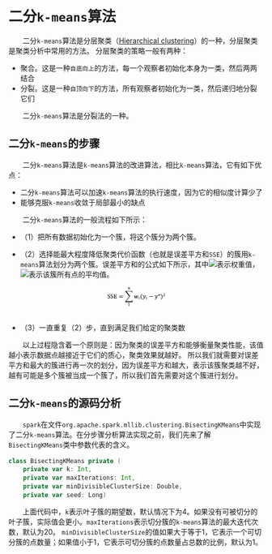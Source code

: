 # 二分`k-means`算法

&emsp;&emsp;二分`k-means`算法是分层聚类（[Hierarchical clustering](https://en.wikipedia.org/wiki/Hierarchical_clustering)）的一种，分层聚类是聚类分析中常用的方法。
分层聚类的策略一般有两种：

- 聚合。这是一种`自底向上`的方法，每一个观察者初始化本身为一类，然后两两结合
- 分裂。这是一种`自顶向下`的方法，所有观察者初始化为一类，然后递归地分裂它们

&emsp;&emsp;二分`k-means`算法是分裂法的一种。

## 二分`k-means`的步骤

&emsp;&emsp;二分`k-means`算法是`k-means`算法的改进算法，相比`k-means`算法，它有如下优点：

- 二分`k-means`算法可以加速`k-means`算法的执行速度，因为它的相似度计算少了
- 能够克服`k-means`收敛于局部最小的缺点

&emsp;&emsp;二分`k-means`算法的一般流程如下所示：

- （1）把所有数据初始化为一个簇，将这个簇分为两个簇。

- （2）选择能最大程度降低聚类代价函数（也就是误差平方和`SSE`）的簇用`k-means`算法划分为两个簇。误差平方和的公式如下所示，其中<img src="http://www.forkosh.com/mathtex.cgi?{w}_{i}">表示权重值，<img src="http://www.forkosh.com/mathtex.cgi?{y}^{*}">表示该簇所有点的平均值。

<div  align="center"><img src="imgs/dis-k-means.1.1.png" width = "130" height = "40" alt="1.1" align="center" /></div><br />

- （3）一直重复（2）步，直到满足我们给定的聚类数

&emsp;&emsp;以上过程隐含着一个原则是：因为聚类的误差平方和能够衡量聚类性能，该值越小表示数据点越接近于它们的质心，聚类效果就越好。
所以我们就需要对误差平方和最大的簇进行再一次的划分，因为误差平方和越大，表示该簇聚类越不好，越有可能是多个簇被当成一个簇了，所以我们首先需要对这个簇进行划分。

## 二分`k-means`的源码分析

&emsp;&emsp;`spark`在文件`org.apache.spark.mllib.clustering.BisectingKMeans`中实现了二分`k-means`算法。在分步骤分析算法实现之前，我们先来了解`BisectingKMeans`类中参数代表的含义。

```scala
class BisectingKMeans private (
    private var k: Int,
    private var maxIterations: Int,
    private var minDivisibleClusterSize: Double,
    private var seed: Long)
```

&emsp;&emsp;上面代码中，`k`表示叶子簇的期望数，默认情况下为4。如果没有可被切分的叶子簇，实际值会更小。`maxIterations`表示切分簇的`k-means`算法的最大迭代次数，默认为20。
`minDivisibleClusterSize`的值如果大于等于1，它表示一个可切分簇的点数量；如果值小于1，它表示可切分簇的点数量占总数的比例，默认为1。





